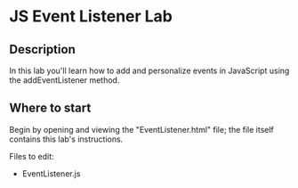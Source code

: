 # JS Event Listener Lab


## Description

In this lab you'll learn how to add and personalize events in JavaScript using the addEventListener method.


## Where to start

Begin by opening and viewing the "EventListener.html" file; the file itself contains this lab's instructions.

Files to edit:
- EventListener.js





